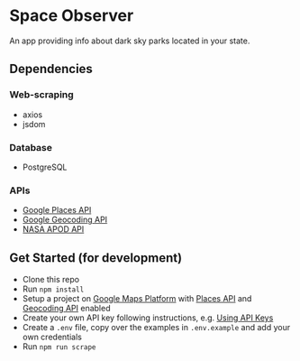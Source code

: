 # Space Observer
An app providing info about dark sky parks located in your state.

## Dependencies
### Web-scraping
- axios
- jsdom
### Database
- PostgreSQL
### APIs
- [Google Places API](https://developers.google.com/maps/documentation/places/web-service/overview)
- [Google Geocoding API](https://developers.google.com/maps/documentation/geocoding/overview)
- [NASA APOD API](https://api.nasa.gov/)

## Get Started (for development)
- Clone this repo
- Run `npm install`
- Setup a project on [Google Maps Platform](https://developers.google.com/maps) with [Places API](https://developers.google.com/maps/documentation/places/web-service/overview) and [Geocoding API](https://developers.google.com/maps/documentation/geocoding/overview) enabled
- Create your own API key following instructions, e.g. [Using API Keys](https://developers.google.com/maps/documentation/places/web-service/get-api-key)
- Create a `.env` file, copy over the examples in `.env.example` and add your own credentials
- Run `npm run scrape`
